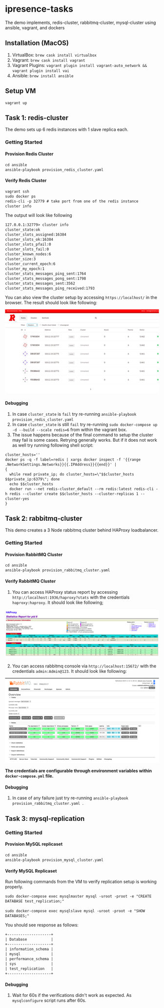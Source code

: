 # ipresence-tasks
The demo implements, redis-cluster, rabbitmq-cluster, mysql-cluster using ansible, vagrant, and dockers

## Installation (MacOS)
1. VirtualBox: `brew cask install virtualbox`
2. Vagrant: `brew cask install vagrant`
3. Vagrant Plugins: `vagrant plugin install vagrant-auto_network && vagrant plugin install vai`
4. Ansible: `brew install ansible`

## Setup VM

```
vagrant up
```

## Task 1: redis-cluster
The demo sets up 6 redis instances with 1 slave replica each.

### Getting Started

#### Provision Redis Cluster
```
cd ansible
ansible-playbook provision_redis_cluster.yaml
```

#### Verify Redis Cluster

```
vagrant ssh
sudo docker ps
redis-cli -p 32779 # take port from one of the redis instance
cluster info
```

The output will look like following
```
127.0.0.1:32779> cluster info
cluster_state:ok
cluster_slots_assigned:16384
cluster_slots_ok:16384
cluster_slots_pfail:0
cluster_slots_fail:0
cluster_known_nodes:6
cluster_size:3
cluster_current_epoch:6
cluster_my_epoch:1
cluster_stats_messages_ping_sent:1764
cluster_stats_messages_pong_sent:1798
cluster_stats_messages_sent:3562
cluster_stats_messages_ping_received:1793
```

You can also view the cluster setup by accessing `https://localhost/` in the browser. The result should look like following:

![Image](./images/redis-cluster.png)

#### Debugging

1. In case `cluster_state` is `fail` try re-running `ansible-playbook provision_redis_cluster.yaml`
2. In case `cluster_state` is still `fail` try re-running `sudo docker-compose up -d --build --scale redis=6` from within the vagrant box.
3. The issue happens because of the final command to setup the cluster may fail is some cases. Retrying generally works. But if it does not work as well try running following shell script:
```
cluster_hosts=''
docker ps -q -f label=redis | xargs docker inspect -f '{{range .NetworkSettings.Networks}}{{.IPAddress}}{{end}}' | 
{ 
  while read private_ip; do cluster_hosts=\"$$cluster_hosts $$private_ip:6379\"; done
  echo $$cluster_hosts
  docker run --net redis-cluster_default --rm redis:latest redis-cli -h redis --cluster create $$cluster_hosts --cluster-replicas 1 --cluster-yes
}
```

## Task 2: rabbitmq-cluster
This demo creates a 3 Node rabbitmq cluster behind HAProxy loadbalancer.

### Getting Started

#### Provision RabbitMQ Cluster

```
cd ansible
ansible-playbook provision_rabbitmq_cluster.yaml
```

#### Verify RabbitMQ Cluster

1. You can access HAProxy status report by accessing `http://localhost:1936/haproxy?stats` with the credentials `haproxy:haproxy`. It should look like following;

![HAProxy](./images/rabbitmq-cluster-1.png)

2. You can access rabbitmq console via `http://localhost:15672/` with the credentials `admin:Admin@123`. It should look like following:

![HAProxy](./images/rabbitmq-cluster-2.png)

__The credentials are configurable through environment variables within `docker-compose.yml` file.__

#### Debugging

1. In case of any failure just try re-running `ansible-playbook provision_rabbitmq_cluster.yaml
`.

## Task 3: mysql-replication

### Getting Started

#### Provision MySQL replicaset

```
cd ansible
ansible-playbook provision_mysql_cluster.yaml
```

#### Verify MySQL Replicaset
Run following commands from the VM to verify replication setup is working properly.

```
sudo docker-compose exec mysqlmaster mysql -uroot -proot -e "CREATE DATABASE test_replication;"

sudo docker-compose exec mysqlslave mysql -uroot -proot -e "SHOW DATABASES;"
```
You should see response as follows:

```
+--------------------+
| Database           |
+--------------------+
| information_schema |
| mysql              |
| performance_schema |
| sys                |
| test_replication   |
+--------------------+
```

#### Debugging

1. Wait for 60s if the verifications didn't work as expected. As `mysqlconfigure` script runs after 60s.